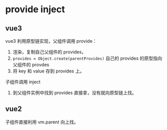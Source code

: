 # provide inject

## vue3

vue3 利用原型链实现，父组件调用 provide：

1. 渲染，复制自己父组件的 provides，
2. `provides = Object.create(parentProvides)` 自己的 provides 的原型指向父组件的 provdes
3. 将 key 和 value 存到 provides 上。

子组件调用 inject

1. 到父组件实例中找到 provides 直接拿，没有就向原型链上找。

## vue2

子组件直接利用 vm.parent 向上找。
